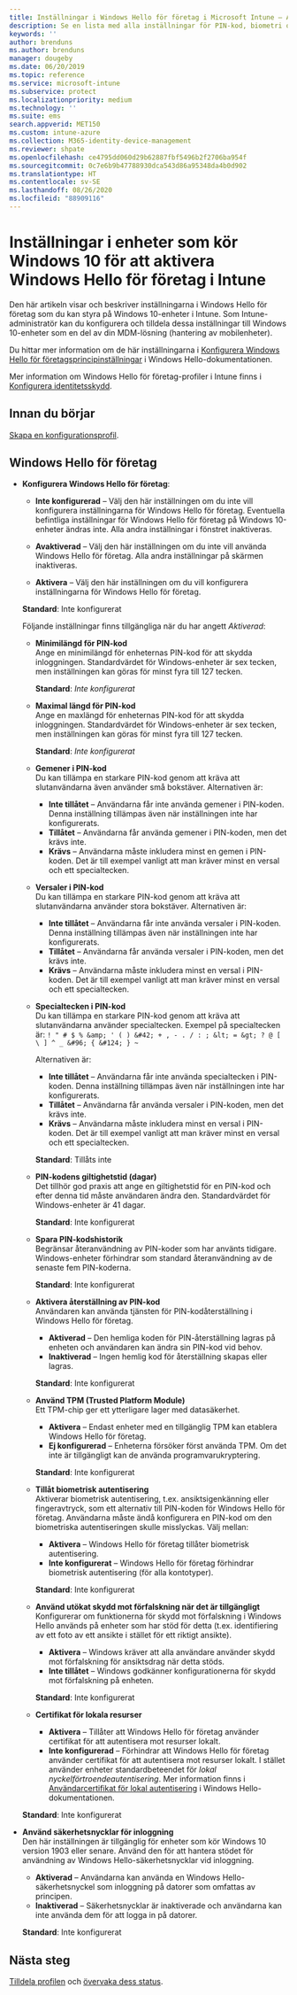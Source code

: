 ```yaml
---
title: Inställningar i Windows Hello för företag i Microsoft Intune – Azure | Microsoft Docs
description: Se en lista med alla inställningar för PIN-kod, biometri och skydd mot förfalskning i en identitetsskyddsprofil som använder och konfigurerar Windows Hello för företag på Windows 10-enheter i Microsoft Intune.
keywords: ''
author: brenduns
ms.author: brenduns
manager: dougeby
ms.date: 06/20/2019
ms.topic: reference
ms.service: microsoft-intune
ms.subservice: protect
ms.localizationpriority: medium
ms.technology: ''
ms.suite: ems
search.appverid: MET150
ms.custom: intune-azure
ms.collection: M365-identity-device-management
ms.reviewer: shpate
ms.openlocfilehash: ce4795dd060d29b62887fbf5496b2f2706ba954f
ms.sourcegitcommit: 0c7e6b9b47788930dca543d86a95348da4b0d902
ms.translationtype: HT
ms.contentlocale: sv-SE
ms.lasthandoff: 08/26/2020
ms.locfileid: "88909116"
---
```

# <a name="windows-10-device-settings-to-enable-windows-hello-for-business-in-intune"></a>Inställningar i enheter som kör Windows 10 för att aktivera Windows Hello för företag i Intune

Den här artikeln visar och beskriver inställningarna i Windows Hello för företag som du kan styra på Windows 10-enheter i Intune. Som Intune-administratör kan du konfigurera och tilldela dessa inställningar till Windows 10-enheter som en del av din MDM-lösning (hantering av mobilenheter). 

Du hittar mer information om de här inställningarna i [Konfigurera Windows Hello för företagsprincipinställningar](/windows/security/identity-protection/hello-for-business/hello-cert-trust-policy-settings) i Windows Hello-dokumentationen.


Mer information om Windows Hello för företag-profiler i Intune finns i [Konfigurera identitetsskydd](identity-protection-configure.md).

## <a name="before-you-begin"></a>Innan du börjar

[Skapa en konfigurationsprofil](identity-protection-configure.md#create-the-device-profile).

## <a name="windows-hello-for-business"></a>Windows Hello för företag
- **Konfigurera Windows Hello för företag**:
  - **Inte konfigurerad** – Välj den här inställningen om du inte vill konfigurera inställningarna för Windows Hello för företag. Eventuella befintliga inställningar för Windows Hello för företag på Windows 10-enheter ändras inte. Alla andra inställningar i fönstret inaktiveras.

  - **Avaktiverad** – Välj den här inställningen om du inte vill använda Windows Hello för företag. Alla andra inställningar på skärmen inaktiveras.
  - **Aktivera** – Välj den här inställningen om du vill konfigurera inställningarna för Windows Hello för företag.  
  
  **Standard**: Inte konfigurerat

  Följande inställningar finns tillgängliga när du har angett *Aktiverad*:

  - **Minimilängd för PIN-kod**  
    Ange en minimilängd för enheternas PIN-kod för att skydda inloggningen. Standardvärdet för Windows-enheter är sex tecken, men inställningen kan göras för minst fyra till 127 tecken. 

    **Standard**: *Inte konfigurerat*

  - **Maximal längd för PIN-kod**  
  Ange en maxlängd för enheternas PIN-kod för att skydda inloggningen. Standardvärdet för Windows-enheter är sex tecken, men inställningen kan göras för minst fyra till 127 tecken.  

    **Standard**: *Inte konfigurerat*  

  - **Gemener i PIN-kod**  
    Du kan tillämpa en starkare PIN-kod genom att kräva att slutanvändarna även använder små bokstäver. Alternativen är:

    - **Inte tillåtet** – Användarna får inte använda gemener i PIN-koden. Denna inställning tillämpas även när inställningen inte har konfigurerats.
    - **Tillåtet** – Användarna får använda gemener i PIN-koden, men det krävs inte.
    - **Krävs** – Användarna måste inkludera minst en gemen i PIN-koden. Det är till exempel vanligt att man kräver minst en versal och ett specialtecken.

  - **Versaler i PIN-kod**  
    Du kan tillämpa en starkare PIN-kod genom att kräva att slutanvändarna använder stora bokstäver. Alternativen är:

    - **Inte tillåtet** – Användarna får inte använda versaler i PIN-koden. Denna inställning tillämpas även när inställningen inte har konfigurerats.
    - **Tillåtet** – Användarna får använda versaler i PIN-koden, men det krävs inte.
    - **Krävs** – Användarna måste inkludera minst en versal i PIN-koden. Det är till exempel vanligt att man kräver minst en versal och ett specialtecken.

  - **Specialtecken i PIN-kod**  
    Du kan tillämpa en starkare PIN-kod genom att kräva att slutanvändarna använder specialtecken. Exempel på specialtecken är: `! " # $ % &amp; ' ( ) &#42; + , - . / : ; &lt; = &gt; ? @ [ \ ] ^ _ &#96; { &#124; } ~`  

    Alternativen är:
    - **Inte tillåtet** – Användarna får inte använda specialtecken i PIN-koden. Denna inställning tillämpas även när inställningen inte har konfigurerats.
    - **Tillåtet** – Användarna får använda versaler i PIN-koden, men det krävs inte.
    - **Krävs** – Användarna måste inkludera minst en versal i PIN-koden. Det är till exempel vanligt att man kräver minst en versal och ett specialtecken.

    **Standard**: Tillåts inte

  - **PIN-kodens giltighetstid (dagar)**  
    Det tillhör god praxis att ange en giltighetstid för en PIN-kod och efter denna tid måste användaren ändra den. Standardvärdet för Windows-enheter är 41 dagar.

    **Standard**: Inte konfigurerat

  - **Spara PIN-kodshistorik**  
    Begränsar återanvändning av PIN-koder som har använts tidigare. Windows-enheter förhindrar som standard återanvändning av de senaste fem PIN-koderna.  

    **Standard**: Inte konfigurerat  

  - **Aktivera återställning av PIN-kod**   
    Användaren kan använda tjänsten för PIN-kodåterställning i Windows Hello för företag. 
    
    - **Aktiverad** – Den hemliga koden för PIN-återställning lagras på enheten och användaren kan ändra sin PIN-kod vid behov.  
    - **Inaktiverad** – Ingen hemlig kod för återställning skapas eller lagras.

    **Standard**: Inte konfigurerat

  - **Använd TPM (Trusted Platform Module)**    
    Ett TPM-chip ger ett ytterligare lager med datasäkerhet.  

    - **Aktivera** – Endast enheter med en tillgänglig TPM kan etablera Windows Hello för företag.
    - **Ej konfigurerad** – Enheterna försöker först använda TPM. Om det inte är tillgängligt kan de använda programvarukryptering.
    
    **Standard**: Inte konfigurerat

  - **Tillåt biometrisk autentisering**  
     Aktiverar biometrisk autentisering, t.ex. ansiktsigenkänning eller fingeravtryck, som ett alternativ till PIN-koden för Windows Hello för företag. Användarna måste ändå konfigurera en PIN-kod om den biometriska autentiseringen skulle misslyckas. Välj mellan:

    - **Aktivera** – Windows Hello för företag tillåter biometrisk autentisering.
    - **Inte konfigurerat** – Windows Hello för företag förhindrar biometrisk autentisering (för alla kontotyper).

    **Standard**: Inte konfigurerat

  - **Använd utökat skydd mot förfalskning när det är tillgängligt**  
    Konfigurerar om funktionerna för skydd mot förfalskning i Windows Hello används på enheter som har stöd för detta (t.ex. identifiering av ett foto av ett ansikte i stället för ett riktigt ansikte).  
    - **Aktivera** – Windows kräver att alla användare använder skydd mot förfalskning för ansiktsdrag när detta stöds.
    - **Inte tillåtet** – Windows godkänner konfigurationerna för skydd mot förfalskning på enheten.

    **Standard**: Inte konfigurerat

  - **Certifikat för lokala resurser**  

    - **Aktivera** – Tillåter att Windows Hello för företag använder certifikat för att autentisera mot resurser lokalt.
    - **Inte konfigurerad** – Förhindrar att Windows Hello för företag använder certifikat för att autentisera mot resurser lokalt. I stället använder enheter standardbeteendet för *lokal nyckelförtroendeautentisering*. Mer information finns i [Användarcertifikat för lokal autentisering](/windows/security/identity-protection/hello-for-business/hello-cert-trust-policy-settings#use-certificate-for-on-premises-authentication) i Windows Hello-dokumentationen.  

  **Standard**: Inte konfigurerat

- **Använd säkerhetsnycklar för inloggning**  
  Den här inställningen är tillgänglig för enheter som kör Windows 10 version 1903 eller senare. Använd den för att hantera stödet för användning av Windows Hello-säkerhetsnycklar vid inloggning.  

  - **Aktiverad** – Användarna kan använda en Windows Hello-säkerhetsnyckel som inloggning på datorer som omfattas av principen. 
  - **Inaktiverad** – Säkerhetsnycklar är inaktiverade och användarna kan inte använda dem för att logga in på datorer.   

  **Standard**: Inte konfigurerat

## <a name="next-steps"></a>Nästa steg

[Tilldela profilen](../configuration/device-profile-assign.md) och [övervaka dess status](../configuration/device-profile-monitor.md).